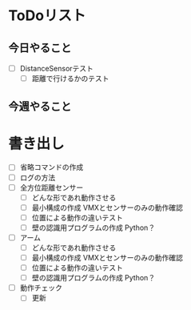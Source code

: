# ToDoリスト

## 今日やること
- [ ] DistanceSensorテスト
    - [ ] 距離で行けるかのテスト

## 今週やること

# 書き出し
- [ ] 省略コマンドの作成
- [ ] ログの方法
- [ ] 全方位距離センサー
    - [ ] どんな形であれ動作させる
    - [ ] 最小構成の作成 VMXとセンサーのみの動作確認
    - [ ] 位置による動作の違いテスト
    - [ ] 壁の認識用プログラムの作成 Python？
- [ ] アーム
    - [ ] どんな形であれ動作させる
    - [ ] 最小構成の作成 VMXとセンサーのみの動作確認
    - [ ] 位置による動作の違いテスト
    - [ ] 壁の認識用プログラムの作成 Python？
- [ ] 動作チェック
    - [ ] 更新